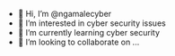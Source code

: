 - 👋 Hi, I’m @ngamalecyber
- 👀 I’m interested in cyber security issues 
- 🌱 I’m currently learning cyber security 
- 💞️ I’m looking to collaborate on ...


<!---
ngamalecyber/ngamalecyber is a ✨ special ✨ repository because its `README.md` (this file) appears on your GitHub profile.
You can click the Preview link to take a look at your changes.
--->
